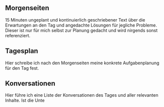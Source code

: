 ## Morgenseiten

15 Minuten ungeplant und kontinuierlich geschriebener Text über die Erwartungen an den Tag und angedachte Lösungen für jegliche Probleme. Dieser ist nur für mich selbst zur Planung gedacht und wird nirgends sonst referenziert.

## Tagesplan

Hier schreibe ich nach den Morgenseiten meine konkrete Aufgabenplanung für den Tag fest.

## Konversationen

Hier führe ich eine Liste der Konversationen des Tages und aller relevanten Inhalte. Ist die Unte